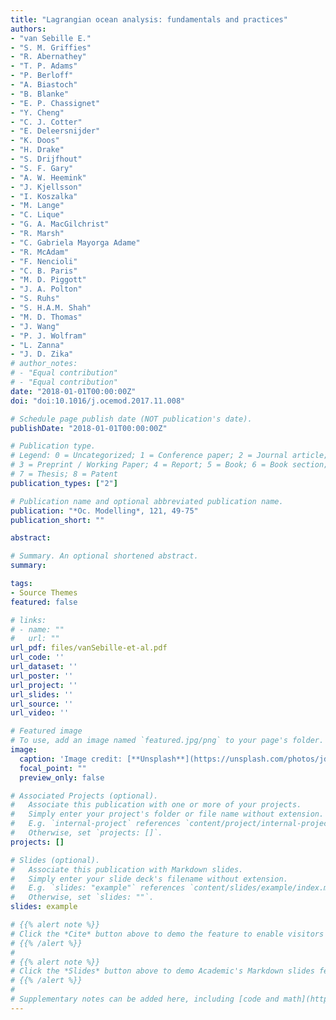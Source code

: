 ```yaml
---
title: "Lagrangian ocean analysis: fundamentals and practices"
authors:
- "van Sebille E." 
- "S. M. Griffies" 
- "R. Abernathey" 
- "T. P. Adams" 
- "P. Berloff" 
- "A. Biastoch" 
- "B. Blanke" 
- "E. P. Chassignet" 
- "Y. Cheng" 
- "C. J. Cotter" 
- "E. Deleersnijder" 
- "K. Doos" 
- "H. Drake" 
- "S. Drijfhout" 
- "S. F. Gary" 
- "A. W. Heemink" 
- "J. Kjellsson" 
- "I. Koszalka" 
- "M. Lange" 
- "C. Lique" 
- "G. A. MacGilchrist" 
- "R. Marsh" 
- "C. Gabriela Mayorga Adame" 
- "R. McAdam" 
- "F. Nencioli" 
- "C. B. Paris"
- "M. D. Piggott" 
- "J. A. Polton" 
- "S. Ruhs" 
- "S. H.A.M. Shah" 
- "M. D. Thomas" 
- "J. Wang" 
- "P. J. Wolfram" 
- "L. Zanna" 
- "J. D. Zika"
# author_notes:
# - "Equal contribution"
# - "Equal contribution"
date: "2018-01-01T00:00:00Z"
doi: "doi:10.1016/j.ocemod.2017.11.008"

# Schedule page publish date (NOT publication's date).
publishDate: "2018-01-01T00:00:00Z"

# Publication type.
# Legend: 0 = Uncategorized; 1 = Conference paper; 2 = Journal article;
# 3 = Preprint / Working Paper; 4 = Report; 5 = Book; 6 = Book section;
# 7 = Thesis; 8 = Patent
publication_types: ["2"]

# Publication name and optional abbreviated publication name.
publication: "*Oc. Modelling*, 121, 49-75"
publication_short: ""

abstract: 

# Summary. An optional shortened abstract.
summary: 

tags:
- Source Themes
featured: false

# links:
# - name: ""
#   url: ""
url_pdf: files/vanSebille-et-al.pdf
url_code: ''
url_dataset: ''
url_poster: ''
url_project: ''
url_slides: ''
url_source: ''
url_video: ''

# Featured image
# To use, add an image named `featured.jpg/png` to your page's folder. 
image:
  caption: 'Image credit: [**Unsplash**](https://unsplash.com/photos/jdD8gXaTZsc)'
  focal_point: ""
  preview_only: false

# Associated Projects (optional).
#   Associate this publication with one or more of your projects.
#   Simply enter your project's folder or file name without extension.
#   E.g. `internal-project` references `content/project/internal-project/index.md`.
#   Otherwise, set `projects: []`.
projects: []

# Slides (optional).
#   Associate this publication with Markdown slides.
#   Simply enter your slide deck's filename without extension.
#   E.g. `slides: "example"` references `content/slides/example/index.md`.
#   Otherwise, set `slides: ""`.
slides: example

# {{% alert note %}}
# Click the *Cite* button above to demo the feature to enable visitors to import publication metadata into their reference management software.
# {{% /alert %}}
# 
# {{% alert note %}}
# Click the *Slides* button above to demo Academic's Markdown slides feature.
# {{% /alert %}}
# 
# Supplementary notes can be added here, including [code and math](https://sourcethemes.com/academic/docs/writing-markdown-latex/).
---
```


